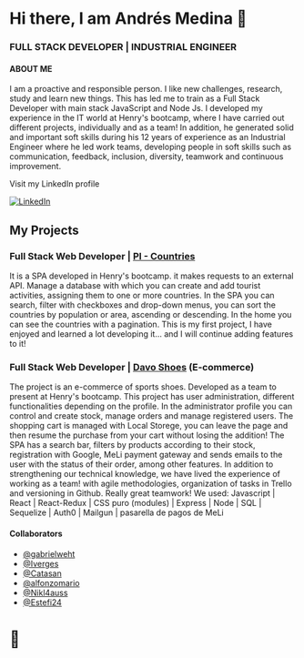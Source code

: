 # Hi there, I am Andrés Medina 👋

### FULL STACK DEVELOPER | INDUSTRIAL ENGINEER

#### ABOUT ME

I am a proactive and responsible person. I like new challenges, research, study and learn new things. This has led me to train as a Full Stack Developer with main stack JavaScript and Node Js.
I developed my experience in the IT world at Henry's bootcamp, where I have carried out different projects, individually and as a team! In addition, he generated solid and important soft skills during his 12 years of experience as an Industrial Engineer where he led work teams, developing people in soft skills such as communication, feedback, inclusion, diversity, teamwork and continuous improvement.

Visit my LinkedIn profile

[![LinkedIn](https://img.shields.io/badge/LinkedIn-blue?style=flat&logo=linkedin&labelColor=blue)](https://www.linkedin.com/in/andres-medina-arg/)

## My Projects

### Full Stack Web Developer | [PI - Countries](https://github.com/anmedina-arg/PI-Henry.git)

It is a SPA developed in Henry's bootcamp. it makes requests to an external API. Manage a database with which you can create and add tourist activities, assigning them to one or more countries. In the SPA you can search, filter with checkboxes and drop-down menus, you can sort the countries by population or area, ascending or descending. In the home you can see the countries with a pagination. This is my first project, I have enjoyed and learned a lot developing it... and I will continue adding features to it!

### Full Stack Web Developer | [Davo Shoes](https://henry-final-project.vercel.app) (E-commerce)

The project is an e-commerce of sports shoes. Developed as a team to present at Henry's bootcamp. This project has user administration, different functionalities depending on the profile. In the administrator profile you can control and create stock, manage orders and manage registered users. The shopping cart is managed with Local Storege, you can leave the page and then resume the purchase from your cart without losing the addition! The SPA has a search bar, filters by products according to their stock, registration with Google, MeLi payment gateway and sends emails to the user with the status of their order, among other features. In addition to strengthening our technical knowledge, we have lived the experience of working as a team! with agile methodologies, organization of tasks in Trello and versioning in Github. Really great teamwork!
We used: Javascript | React | React-Redux | CSS puro (modules) | Express | Node | SQL | Sequelize | Auth0 | Mailgun | pasarella de pagos de MeLi

#### Collaborators

- [@gabrielweht](https://github.com/gabrielweht)
- [@Iverges](https://github.com/lrverges)
- [@Catasan](https://github.com/Catasan)
- [@alfonzomario](https://github.com/alfonzomario)
- [@Nikl4auss](https://github.com/Nikl4auss)
- [@Estefi24](https://github.com/Estefi24)

# 👋
